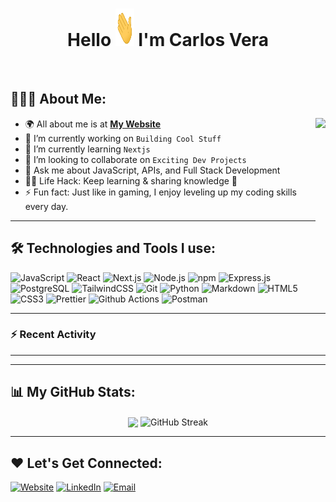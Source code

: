 <h1 align="center">Hello <img src="https://raw.githubusercontent.com/ABSphreak/ABSphreak/master/gifs/Hi.gif" width="30px" height="60px"> I'm Carlos Vera</h1>

<!-- <div align="center">
<img src="./banner.png" alt="Banner" />
</div> -->

<br/>

## 👨🏻‍💻 About Me:

<img src="./thoughtworks-gif_dribbble.gif" height="290px" align="right" />

- 🌍 All about me is at **[My Website](https://caavera.github.io/)**  
- 🔭 I’m currently working on `Building Cool Stuff`  
- 🌱 I’m currently learning `Nextjs`  
- 👯 I’m looking to collaborate on `Exciting Dev Projects`  
- 💬 Ask me about JavaScript, APIs, and Full Stack Development  
- 👨‍💻 Life Hack: Keep learning & sharing knowledge 🚀  
- ⚡ Fun fact: Just like in gaming, I enjoy leveling up my coding skills every day.

---

## 🛠️ Technologies and Tools I use:

<p>
<img alt="JavaScript" src="https://img.shields.io/badge/JavaScript-323330?style=for-the-badge&logo=javascript&logoColor=F7DF1E" height="25px"/>
<img alt="React" src="https://img.shields.io/badge/React-20232A?style=for-the-badge&logo=react&logoColor=61DAFB" height="25px"/>
<img alt="Next.js" src="https://img.shields.io/badge/Next-black?style=for-the-badge&logo=next.js&logoColor=white" height="25px"/>
<img alt="Node.js" src="https://img.shields.io/badge/Node.js-43853d?style=for-the-badge&logo=node.js&logoColor=white" height="25px"/>
<img alt="npm" src="https://img.shields.io/badge/NPM-%23000000.svg?style=for-the-badge&logo=npm&logoColor=white" height="25px"/>
<img alt="Express.js" src="https://img.shields.io/badge/Express.js-000000?style=for-the-badge&logo=express&logoColor=white" height="25px"/>
<img alt="PostgreSQL" src="https://img.shields.io/badge/PostgreSQL-316192?style=for-the-badge&logo=postgresql&logoColor=white" height="25px"/>
<img alt="TailwindCSS" src="https://img.shields.io/badge/Tailwind_CSS-38B2AC?style=for-the-badge&logo=tailwind-css&logoColor=white" height="25px"/>
<img alt="Git" src="https://img.shields.io/badge/Git-F05032?style=for-the-badge&logo=git&logoColor=white" height="25px"/>
<img alt="Python" src="https://img.shields.io/badge/Python-14354C?style=for-the-badge&logo=python&logoColor=white" height="25px"/>
<img alt="Markdown" src="https://img.shields.io/badge/Markdown-000000?style=for-the-badge&logo=markdown&logoColor=white" height="25px"/>
<img alt="HTML5" src="https://img.shields.io/badge/HTML5-E34F26?style=for-the-badge&logo=html5&logoColor=white" height="25px"/>
<img alt="CSS3" src="https://img.shields.io/badge/CSS3-1572B6?style=for-the-badge&logo=css3&logoColor=white" height="25px"/>
<img alt="Prettier" src="https://img.shields.io/badge/-Prettier-F7B93E?style=flat-square&logo=prettier&logoColor=white" height="25px"/>
<img alt="Github Actions" src="https://img.shields.io/badge/-Github_Actions-2088FF?style=flat-square&logo=github-actions&logoColor=white" height="25px"/>
<img alt="Postman" src="https://img.shields.io/badge/-Postman-00C7B7?style=flat-square&logo=postman&logoColor=white" height="25px"/>
</p>

---

### :zap: Recent Activity

<!--START_SECTION:activity-->
<!--END_SECTION:activity-->

---

---

## 📊 My GitHub Stats:

<div align="center">
  <img align="center" src="https://github-readme-stats.vercel.app/api?username=caavera&show_icons=true&theme=dracula" />
  <img align="center" src="https://github-readme-streak-stats.herokuapp.com/?user=caavera&theme=dracula" alt="GitHub Streak" />
</div>  

---

## ❤️ Let's Get Connected:

<p>
<a href="https://caavera.github.io/" target="_blank"><img alt="Website" src="https://img.shields.io/badge/My%20Website-9146FF?style=for-the-badge&logo=appveyor&logoColor=white" height="30px" /></a>  
<a href="https://www.linkedin.com/in/carlos-a-vera/" target="_blank"><img alt="LinkedIn" src="https://img.shields.io/badge/LinkedIn-0077B5?style=for-the-badge&logo=linkedin&logoColor=white" height="30px"/></a>  
<a href="mailto:veracar111@gmail.com" target="_blank"><img alt="Email" src="https://img.shields.io/badge/Email-D14836?style=for-the-badge&logo=gmail&logoColor=white" height="30px"/></a>  
</p>
